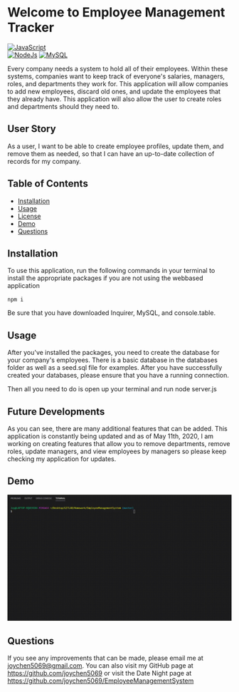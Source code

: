 # Welcome to Employee Management Tracker

[![JavaScript](https://img.shields.io/badge/Made%20With-JavaScript-blue.svg)](https://shields.io/)  
[![NodeJs](https://img.shields.io/badge/Made%20With-NodeJs-green.svg)](https://shields.io/) 
[![MySQL](https://img.shields.io/badge/Made%20With-MySQL-red.svg)](https://shields.io/) 

Every company needs a system to hold all of their employees. Within these systems, companies want to keep track of everyone's salaries, managers, roles, and departments they work for. This application will allow companies to add new employees, discard old ones, and update the employees that they already have. This application will also allow the user to create roles and departments should they need to. 

## User Story

As a user, I want to be able to create employee profiles, update them, and remove them as needed, so that I can have an up-to-date collection of records for my company. 

  
## Table of Contents
* [Installation](#installation)
* [Usage](#usage)
* [License](#license)
* [Demo](#demo)
* [Questions](#questions)

## Installation

To use this application, run the following commands in your terminal to install the appropriate packages if you are not using the webbased application

    npm i 

Be sure that you have downloaded Inquirer, MySQL, and console.table. 

## Usage 

After you've installed the packages, you need to create the database for your company's employees. There is a basic database in the databases folder as well as a seed.sql file for examples. After you have successfully created your databases, please ensure that you have a running connection. 

Then all you need to do is open up your terminal and run 
    node server.js

## Future Developments

As you can see, there are many additional features that can be added. This application is constantly being updated and as of May 11th, 2020, I am working on creating features that allow you to remove departments, remove roles, update managers, and view employees by managers so please keep checking my application for updates. 

## Demo
![Demo](Assets/demo/demo.gif)

## Questions
  
If you see any improvements that can be made, please email me at joychen5069@gmail.com. You can also visit my GitHub page at https://github.com/joychen5069 or visit the Date Night page at https://github.com/joychen5069/EmployeeManagementSystem